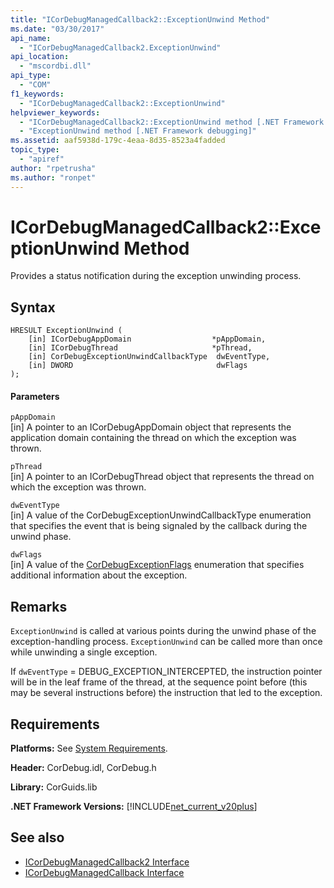 ```yaml
---
title: "ICorDebugManagedCallback2::ExceptionUnwind Method"
ms.date: "03/30/2017"
api_name: 
  - "ICorDebugManagedCallback2.ExceptionUnwind"
api_location: 
  - "mscordbi.dll"
api_type: 
  - "COM"
f1_keywords: 
  - "ICorDebugManagedCallback2::ExceptionUnwind"
helpviewer_keywords: 
  - "ICorDebugManagedCallback2::ExceptionUnwind method [.NET Framework debugging]"
  - "ExceptionUnwind method [.NET Framework debugging]"
ms.assetid: aaf5938d-179c-4eaa-8d35-8523a4fadded
topic_type: 
  - "apiref"
author: "rpetrusha"
ms.author: "ronpet"
---
```

# ICorDebugManagedCallback2::ExceptionUnwind Method
Provides a status notification during the exception unwinding process.  
  
## Syntax  
  
```  
HRESULT ExceptionUnwind (  
    [in] ICorDebugAppDomain                  *pAppDomain,  
    [in] ICorDebugThread                     *pThread,  
    [in] CorDebugExceptionUnwindCallbackType  dwEventType,  
    [in] DWORD                                dwFlags  
);  
```  
  
#### Parameters  
 `pAppDomain`  
 [in] A pointer to an ICorDebugAppDomain object that represents the application domain containing the thread on which the exception was thrown.  
  
 `pThread`  
 [in] A pointer to an ICorDebugThread object that represents the thread on which the exception was thrown.  
  
 `dwEventType`  
 [in] A value of the CorDebugExceptionUnwindCallbackType enumeration that specifies the event that is being signaled by the callback during the unwind phase.  
  
 `dwFlags`  
 [in] A value of the [CorDebugExceptionFlags](../../../../docs/framework/unmanaged-api/debugging/cordebugexceptionflags-enumeration.md) enumeration that specifies additional information about the exception.  
  
## Remarks  
 `ExceptionUnwind` is called at various points during the unwind phase of the exception-handling process. `ExceptionUnwind` can be called more than once while unwinding a single exception.  
  
 If `dwEventType` = DEBUG_EXCEPTION_INTERCEPTED, the instruction pointer will be in the leaf frame of the thread, at the sequence point before (this may be several instructions before) the instruction that led to the exception.  
  
## Requirements  
 **Platforms:** See [System Requirements](../../../../docs/framework/get-started/system-requirements.md).  
  
 **Header:** CorDebug.idl, CorDebug.h  
  
 **Library:** CorGuids.lib  
  
 **.NET Framework Versions:** [!INCLUDE[net_current_v20plus](../../../../includes/net-current-v20plus-md.md)]  
  
## See also
- [ICorDebugManagedCallback2 Interface](../../../../docs/framework/unmanaged-api/debugging/icordebugmanagedcallback2-interface.md)
- [ICorDebugManagedCallback Interface](../../../../docs/framework/unmanaged-api/debugging/icordebugmanagedcallback-interface.md)

